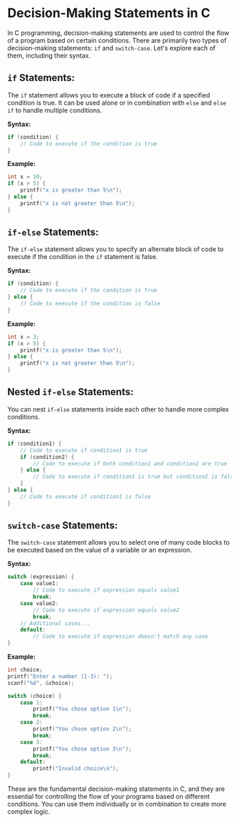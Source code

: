 # Decision-Making Statements in C

In C programming, decision-making statements are used to control the flow of a program based on certain conditions. There are primarily two types of decision-making statements: `if` and `switch-case`. Let's explore each of them, including their syntax.

## `if` Statements:

The `if` statement allows you to execute a block of code if a specified condition is true. It can be used alone or in combination with `else` and `else if` to handle multiple conditions.

**Syntax:**

```c
if (condition) {
    // Code to execute if the condition is true
}
```

**Example:**

```c
int x = 10;
if (x > 5) {
    printf("x is greater than 5\n");
} else {
    printf("x is not greater than 5\n");
}
```

## `if-else` Statements:

The `if-else` statement allows you to specify an alternate block of code to execute if the condition in the `if` statement is false.

**Syntax:**

```c
if (condition) {
    // Code to execute if the condition is true
} else {
    // Code to execute if the condition is false
}
```

**Example:**

```c
int x = 3;
if (x > 5) {
    printf("x is greater than 5\n");
} else {
    printf("x is not greater than 5\n");
}
```

## Nested `if-else` Statements:

You can nest `if-else` statements inside each other to handle more complex conditions.

**Syntax:**

```c
if (condition1) {
    // Code to execute if condition1 is true
    if (condition2) {
        // Code to execute if both condition1 and condition2 are true
    } else {
        // Code to execute if condition1 is true but condition2 is false
    }
} else {
    // Code to execute if condition1 is false
}
```

## `switch-case` Statements:

The `switch-case` statement allows you to select one of many code blocks to be executed based on the value of a variable or an expression.

**Syntax:**

```c
switch (expression) {
    case value1:
        // Code to execute if expression equals value1
        break;
    case value2:
        // Code to execute if expression equals value2
        break;
    // Additional cases...
    default:
        // Code to execute if expression doesn't match any case
}
```

**Example:**

```c
int choice;
printf("Enter a number (1-3): ");
scanf("%d", &choice);

switch (choice) {
    case 1:
        printf("You chose option 1\n");
        break;
    case 2:
        printf("You chose option 2\n");
        break;
    case 3:
        printf("You chose option 3\n");
        break;
    default:
        printf("Invalid choice\n");
}
```

These are the fundamental decision-making statements in C, and they are essential for controlling the flow of your programs based on different conditions. You can use them individually or in combination to create more complex logic.